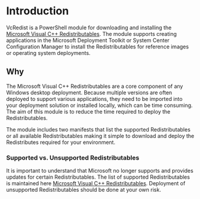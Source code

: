 # Introduction

VcRedist is a PowerShell module for downloading and installing the [Microsoft Visual C++ Redistributables](https://support.microsoft.com/en-au/help/2977003/the-latest-supported-visual-c-downloads). The module supports creating applications in the Microsoft Deployment Toolkit or System Center Configuration Manager to install the Redistributables for reference images or operating system deployments.

## Why

The Microsoft Visual C++ Redistributables are a core component of any Windows desktop deployment. Because multiple versions are often deployed to support various applications, they need to be imported into your deployment solution or installed locally, which can be time consuming. The aim of this module is to reduce the time required to deploy the Redistributables.

The module includes two manifests that list the supported Redistributables or all available Redistributables making it simple to download and deploy the Redistributes required for your environment.

### Supported vs. Unsupported Redistributables

It is important to understand that Microsoft no longer supports and provides updates for certain Redistributables. The list of supported Redistributables is maintained here [Microsoft Visual C++ Redistributables](https://support.microsoft.com/en-au/help/2977003/the-latest-supported-visual-c-downloads). Deployment of unsupported Redistributables should be done at your own risk.
